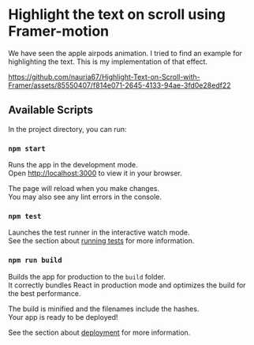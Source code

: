 # Highlight the text on scroll using Framer-motion

We have seen the apple airpods animation. I tried to find an example for highlighting the text. This is my implementation of that effect.

https://github.com/nauria67/Highlight-Text-on-Scroll-with-Framer/assets/85550407/f814e071-2645-4133-94ae-3fd0e28edf22


## Available Scripts

In the project directory, you can run:

### `npm start`

Runs the app in the development mode.\
Open [http://localhost:3000](http://localhost:3000) to view it in your browser.

The page will reload when you make changes.\
You may also see any lint errors in the console.

### `npm test`

Launches the test runner in the interactive watch mode.\
See the section about [running tests](https://facebook.github.io/create-react-app/docs/running-tests) for more information.

### `npm run build`

Builds the app for production to the `build` folder.\
It correctly bundles React in production mode and optimizes the build for the best performance.

The build is minified and the filenames include the hashes.\
Your app is ready to be deployed!

See the section about [deployment](https://facebook.github.io/create-react-app/docs/deployment) for more information.

